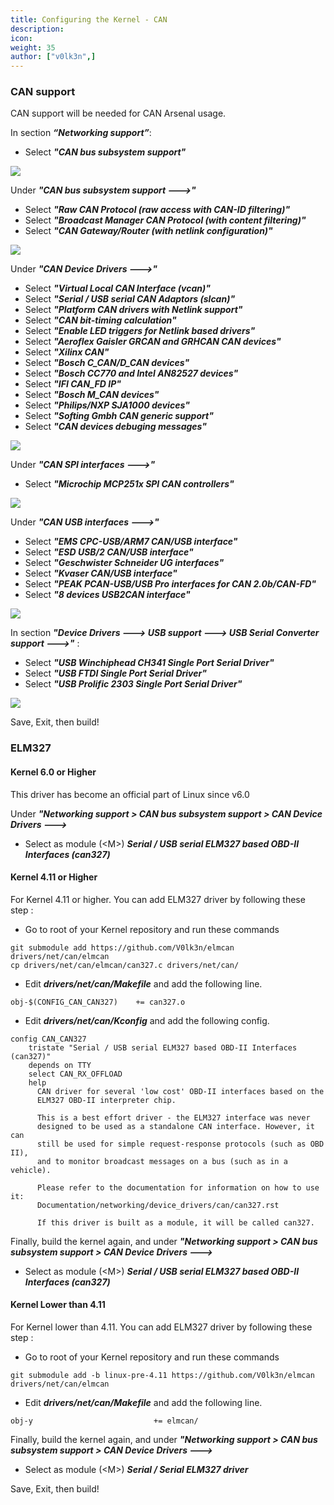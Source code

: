 ```yaml
---
title: Configuring the Kernel - CAN
description:
icon:
weight: 35
author: ["v0lk3n",]
---
```


### CAN support

CAN support will be needed for CAN Arsenal usage.

In section ***“Networking support”***:

- Select ***"CAN bus subsystem support"***

![](1-kernel_can.png)

Under ***"CAN bus subsystem support --->"***

- Select ***"Raw CAN Protocol (raw access with CAN-ID filtering)"***
- Select ***"Broadcast Manager CAN Protocol (with content filtering)"***
- Select ***"CAN Gateway/Router (with netlink configuration)"***

![](2-kernel_can.png)

Under ***"CAN Device Drivers --->"***

- Select ***"Virtual Local CAN Interface (vcan)"***
- Select ***"Serial / USB serial CAN Adaptors (slcan)"***
- Select ***"Platform CAN drivers with Netlink support"***
- Select ***"CAN bit-timing calculation"***
- Select ***"Enable LED triggers for Netlink based drivers"***
- Select ***"Aeroflex Gaisler GRCAN and GRHCAN CAN devices"***
- Select ***"Xilinx CAN"***
- Select ***"Bosch C_CAN/D_CAN devices"***
- Select ***"Bosch CC770 and Intel AN82527 devices"***
- Select ***"IFI CAN_FD IP"***
- Select ***"Bosch M_CAN devices"***
- Select ***"Philips/NXP SJA1000 devices"***
- Select ***"Softing Gmbh CAN generic support"***
- Select ***"CAN devices debuging messages"***

![](3-kernel_can.png)

Under ***"CAN SPI interfaces --->"***

- Select ***"Microchip MCP251x SPI CAN controllers"***

![](4-kernel_can.png)

Under ***"CAN USB interfaces --->"***

- Select ***"EMS CPC-USB/ARM7 CAN/USB interface"***
- Select ***"ESD USB/2 CAN/USB interface"***
- Select ***"Geschwister Schneider UG interfaces"***
- Select ***"Kvaser CAN/USB interface"***
- Select ***"PEAK PCAN-USB/USB Pro interfaces for CAN 2.0b/CAN-FD"***
- Select ***"8 devices USB2CAN interface"***

![](5-kernel_can.png)

In section ***"Device Drivers ---> USB support ---> USB Serial Converter support --->"*** :

- Select ***"USB Winchiphead CH341 Single Port Serial Driver"***
- Select ***"USB FTDI Single Port Serial Driver"***
- Select ***"USB Prolific 2303 Single Port Serial Driver"***

![](CH341_Driver.png)

Save, Exit, then build!

### ELM327 

#### Kernel 6.0 or Higher

This driver has become an official part of Linux since v6.0

Under ***"Networking support > CAN bus subsystem support >  CAN Device Drivers --->***

- Select as module (\<M\>) ***Serial / USB serial ELM327 based OBD-II Interfaces (can327)***

#### Kernel 4.11 or Higher

For Kernel 4.11 or higher. You can add ELM327 driver by following these step :

- Go to root of your Kernel repository and run these commands

```
git submodule add https://github.com/V0lk3n/elmcan drivers/net/can/elmcan
cp drivers/net/can/elmcan/can327.c drivers/net/can/
```

- Edit ***drivers/net/can/Makefile*** and add the following line.

```
obj-$(CONFIG_CAN_CAN327)	+= can327.o
```

- Edit ***drivers/net/can/Kconfig*** and add the following config.

```
config CAN_CAN327
	tristate "Serial / USB serial ELM327 based OBD-II Interfaces (can327)"
	depends on TTY
	select CAN_RX_OFFLOAD
	help
	  CAN driver for several 'low cost' OBD-II interfaces based on the
	  ELM327 OBD-II interpreter chip.

	  This is a best effort driver - the ELM327 interface was never
	  designed to be used as a standalone CAN interface. However, it can
	  still be used for simple request-response protocols (such as OBD II),
	  and to monitor broadcast messages on a bus (such as in a vehicle).

	  Please refer to the documentation for information on how to use it:
	  Documentation/networking/device_drivers/can/can327.rst

	  If this driver is built as a module, it will be called can327.
```

Finally, build the kernel again, and under ***"Networking support > CAN bus subsystem support >  CAN Device Drivers --->***

- Select as module (\<M\>) ***Serial / USB serial ELM327 based OBD-II Interfaces (can327)***

#### Kernel Lower than 4.11

For Kernel lower than 4.11. You can add ELM327 driver by following these step :

- Go to root of your Kernel repository and run these commands

```
git submodule add -b linux-pre-4.11 https://github.com/V0lk3n/elmcan drivers/net/can/elmcan
```

- Edit ***drivers/net/can/Makefile*** and add the following line.

```
obj-y                           += elmcan/
```

Finally, build the kernel again, and under ***"Networking support > CAN bus subsystem support >  CAN Device Drivers --->***

- Select as module (\<M\>) ***Serial / Serial ELM327 driver***

Save, Exit, then build!
